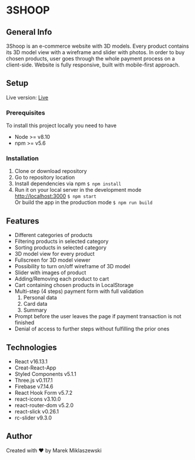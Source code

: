 # 3SHOOP

## General Info

3Shoop is an e-commerce website with 3D models. Every product contains its 3D model view with a wireframe and slider with photos.
In order to buy chosen products, user goes through the whole payment process on a client-side.
Website is fully responsive, built with mobile-first approach.

## Setup

Live version: [Live](https://balldoro.github.io/covid/#/global)

### Prerequisites

To install this project locally you need to have

- Node >= v8.10
- npm >= v5.6

### Installation

1. Clone or download repository
2. Go to repository location
3. Install dependencies via npm `$ npm install`
4. Run it on your local server in the development mode [http://localhost:3000](http://localhost:3000) `$ npm start`<br />
   Or build the app in the production mode `$ npm run build`

## Features

- Different categories of products
- Filtering products in selected category
- Sorting products in selected category
- 3D model view for every product
- Fullscreen for 3D model viewer
- Possibility to turn on/off wireframe of 3D model
- Slider with images of product
- Adding/Removing each product to cart
- Cart containing chosen products in LocalStorage
- Multi-step (4 steps) payment form with full validation
  1. Personal data
  2. Card data
  3. Summary
- Prompt before the user leaves the page if payment transaction is not finished
- Denial of access to further steps without fulfilling the prior ones

## Technologies

- React v16.13.1
- Creat-React-App
- Styled Components v5.1.1
- Three.js v0.117.1
- Firebase v7.14.6
- React Hook Form v5.7.2
- react-icons v3.10.0
- react-router-dom v5.2.0
- react-slick v0.26.1
- rc-slider v9.3.0

## Author

Created with :heart: by Marek Miklaszewski
